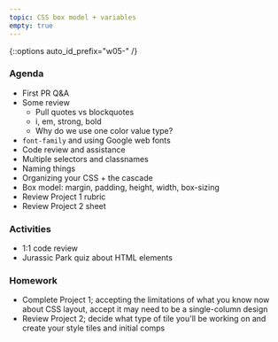 ```yaml
---
topic: CSS box model + variables
empty: true
---
```


{::options auto_id_prefix="w05-" /}
<!-- {: .aside-wrapper}
<span class="highlighter">
[W05 Slides](files/w05.min.pdf){:target="_blank"} (PDF, 1.2MB)
</span> -->

### Agenda
- First PR Q&A
- Some review
  - Pull quotes vs blockquotes
  - i, em, strong, bold
  - Why do we use one color value type?
- `font-family` and using Google web fonts
- Code review and assistance
- Multiple selectors and classnames
- Naming things
- Organizing your CSS + the cascade
- Box model: margin, padding, height, width, box-sizing
- Review Project 1 rubric
- Review Project 2 sheet

### Activities
- 1:1 code review
- Jurassic Park quiz about HTML elements

### Homework
- Complete Project 1; accepting the limitations of what you know now about CSS layout, accept it may need to be a single-column design
- Review Project 2; decide what type of tile you'll be working on and create your style tiles and initial comps
